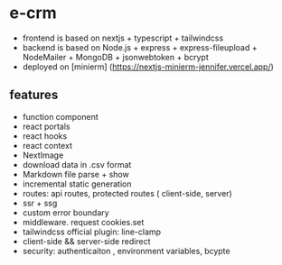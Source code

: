 # e-crm

- frontend is based on nextjs + typescript + tailwindcss
- backend is based on Node.js + express + express-fileupload + NodeMailer + MongoDB + jsonwebtoken + bcrypt
- deployed on [minierm]  (https://nextjs-minierm-jennifer.vercel.app/)

## features

- function component
- react portals
- react hooks
- react context
- NextImage
- download data in .csv format
- Markdown file parse + show
- incremental static generation
- routes: api routes, protected routes ( client-side, server)
- ssr + ssg
- custom error boundary
- middleware. request cookies.set
- tailwindcss official plugin: line-clamp
- client-side && server-side redirect
- security: authenticaiton , environment variables, bcypte
